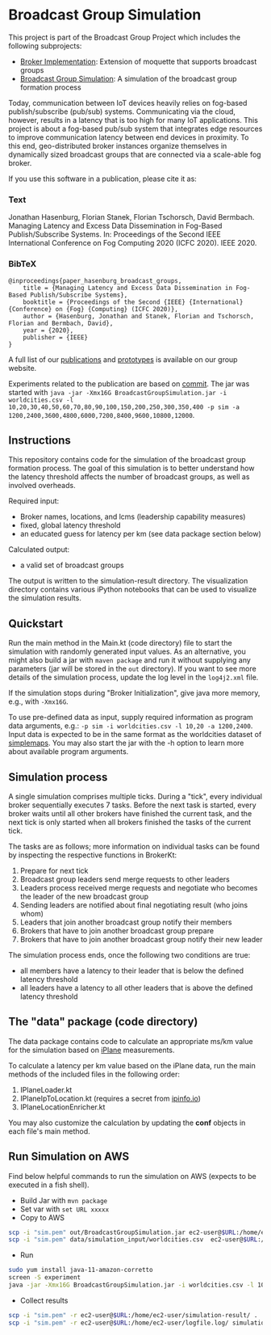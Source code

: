# Broadcast Group Simulation

This project is part of the Broadcast Group Project which includes the following subprojects:
* [Broker Implementation](https://github.com/MoeweX/moquette): Extension of moquette that supports broadcast groups
* [Broadcast Group Simulation](https://github.com/MoeweX/broadcast-group-simulation): A simulation of the broadcast group formation process

Today, communication between IoT devices heavily relies on fog-based publish/subscribe (pub/sub) systems. Communicating via the cloud, however, results in a latency that is too high for many IoT applications. This project is about a fog-based pub/sub system that integrates edge resources to improve communication latency between end devices in proximity. To this end, geo-distributed broker instances organize themselves in dynamically sized broadcast groups that are connected via a scale-able fog broker.

If you use this software in a publication, please cite it as:

### Text
Jonathan Hasenburg, Florian Stanek, Florian Tschorsch, David Bermbach. Managing Latency and Excess Data Dissemination in Fog-Based Publish/Subscribe Systems. In: Proceedings of the Second IEEE International Conference on Fog Computing 2020 (ICFC 2020). IEEE 2020.

### BibTeX
```
@inproceedings{paper_hasenburg_broadcast_groups,
	title = {Managing Latency and Excess Data Dissemination in Fog-Based Publish/Subscribe Systems},
	booktitle = {Proceedings of the Second {IEEE} {International} {Conference} on {Fog} {Computing} (ICFC 2020)},
	author = {Hasenburg, Jonathan and Stanek, Florian and Tschorsch, Florian and Bermbach, David},
	year = {2020},
	publisher = {IEEE}
}
```

A full list of our [publications](https://www.mcc.tu-berlin.de/menue/forschung/publikationen/parameter/en/) and [prototypes](https://www.mcc.tu-berlin.de/menue/forschung/prototypes/parameter/en/) is available on our group website.

Experiments related to the publication are based on [commit](https://github.com/MoeweX/broadcast-group-simulation/commit/80f7c30c745adc08e13665f6b1ee5f612cb2fa37). The jar was started with `java -jar -Xmx16G BroadcastGroupSimulation.jar -i worldcities.csv -l 10,20,30,40,50,60,70,80,90,100,150,200,250,300,350,400 -p sim -a 1200,2400,3600,4800,6000,7200,8400,9600,10800,12000`.

## Instructions

This repository contains code for the simulation of the broadcast group formation process.
The goal of this simulation is to better understand how the latency threshold affects the number of broadcast groups, as well as involved overheads.

Required input:
- Broker names, locations, and lcms (leadership capability measures)
- fixed, global latency threshold
- an educated guess for latency per km (see data package section below)

Calculated output:
- a valid set of broadcast groups

The output is written to the simulation-result directory.
The visualization directory contains various iPython notebooks that can be used to visualize the simulation results.

## Quickstart

Run the main method in the Main.kt (code directory) file to start the simulation with randomly generated input values.
As an alternative, you might also build a jar with `maven package` and run it without supplying any parameters (jar will be stored in the `out` directory).
If you want to see more details of the simulation process, update the log level in the `log4j2.xml` file.

If the simulation stops during "Broker Initialization", give java more memory, e.g., with `-Xmx16G`.

To use pre-defined data as input, supply required information as program data arguments, e.g.: `-p sim -i worldcities.csv -l 10,20 -a 1200,2400`.
Input data is expected to be in the same format as the worldcities dataset of [simplemaps](https://simplemaps.com/data/world-cities).
You may also start the jar with the -h option to learn more about available program arguments.

## Simulation process

A single simulation comprises multiple ticks.
During a "tick", every individual broker sequentially executes 7 tasks.
Before the next task is started, every broker waits until all other brokers have finished the current task,
and the next tick is only started when all brokers finished the tasks of the current tick.

The tasks are as follows; more information on individual tasks can be found by inspecting the respective functions in BrokerKt:
1. Prepare for next tick
2. Broadcast group leaders send merge requests to other leaders
3. Leaders process received merge requests and negotiate who becomes the leader of the new broadcast group
4. Sending leaders are notified about final negotiating result (who joins whom)
5. Leaders that join another broadcast group notify their members
6. Brokers that have to join another broadcast group prepare
7. Brokers that have to join another broadcast group notify their new leader

The simulation process ends, once the following two conditions are true:
- all members have a latency to their leader that is below the defined latency threshold
- all leaders have a latency to all other leaders that is above the defined latency threshold

## The "data" package (code directory)

The data package contains code to calculate an appropriate ms/km value for the simulation based on [iPlane](https://web.eecs.umich.edu/~harshavm/iplane/) measurements.

To calculate a latency per km value based on the iPlane data, run the main methods of the included files in the
 following order:
1. IPlaneLoader.kt
2. IPlaneIpToLocation.kt (requires a secret from [ipinfo.io](https://ipinfo.io/))
3. IPlaneLocationEnricher.kt

You may also customize the calculation by updating the **conf** objects in each file's main method.

## Run Simulation on AWS

Find below helpful commands to run the simulation on AWS (expects to be executed in a fish shell).
- Build Jar with `mvn package`
- Set var with `set URL xxxxx`
- Copy to AWS
```bash
scp -i "sim.pem" out/BroadcastGroupSimulation.jar ec2-user@$URL:/home/ec2-user/
scp -i "sim.pem" data/simulation_input/worldcities.csv  ec2-user@$URL:/home/ec2-user/
```
- Run
```bash
sudo yum install java-11-amazon-corretto
screen -S experiment
java -jar -Xmx16G BroadcastGroupSimulation.jar -i worldcities.csv -l 10,20,30,40,50,60,70,80,90,100,150,200,250,300,350,400 -p sim -a 1200,2400,3600,4800,6000,7200,8400,9600,10800,12000
```
- Collect results
```bash
scp -i "sim.pem" -r ec2-user@$URL:/home/ec2-user/simulation-result/ .
scp -i "sim.pem" -r ec2-user@$URL:/home/ec2-user/logfile.log/ simulation-result/sim-logfile.log
```
